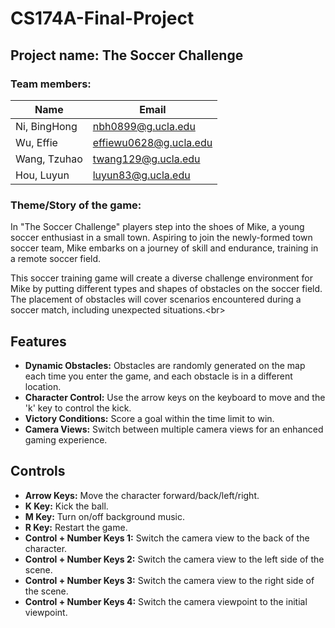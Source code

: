 # CS174A-Final-Project

## Project name: The Soccer Challenge

### Team members:

| Name       | Email                  |
|------------|------------------------|
| Ni, BingHong | nbh0899@g.ucla.edu    |
| Wu, Effie    | effiewu0628@g.ucla.edu |
| Wang, Tzuhao | twang129@g.ucla.edu   |
| Hou, Luyun   | luyun83@g.ucla.edu    |

### Theme/Story of the game:

In "The Soccer Challenge" players step into the shoes of Mike, a young soccer enthusiast in a small town. Aspiring to join the newly-formed town soccer team, Mike embarks on a journey of skill and endurance, training in a remote soccer field.<br>

This soccer training game will create a diverse challenge environment for Mike by putting different types and shapes of obstacles on the soccer field. The placement of obstacles will cover scenarios encountered during a soccer match, including unexpected situations.\<br>

## Features
- **Dynamic Obstacles:** Obstacles are randomly generated on the map each time you enter the game, and each obstacle is in a different location.
- **Character Control:** Use the arrow keys on the keyboard to move and the 'k' key to control the kick.
- **Victory Conditions:** Score a goal within the time limit to win.
- **Camera Views:** Switch between multiple camera views for an enhanced gaming experience.

## Controls
- **Arrow Keys:** Move the character forward/back/left/right.
- **K Key:** Kick the ball.
- **M Key:** Turn on/off background music.
- **R Key:** Restart the game.
- **Control + Number Keys 1:** Switch the camera view to the back of the character.
- **Control + Number Keys 2:** Switch the camera view to the left side of the scene.
- **Control + Number Keys 3:** Switch the camera view to the right side of the scene.
- **Control + Number Keys 4:**  Switch the camera viewpoint to the initial viewpoint.


